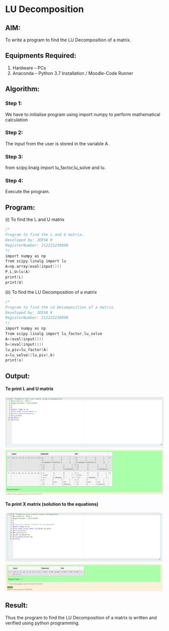 # LU Decomposition 

## AIM:
To write a program to find the LU Decomposition of a matrix.

## Equipments Required:
1. Hardware – PCs
2. Anaconda – Python 3.7 Installation / Moodle-Code Runner

## Algorithm:
### Step 1:
We have to initialise program using import numpy to perform mathematical calculation

### Step 2:
The input from the user is stored in the variable A.

### Step 3:
from scipy.linalg import lu_factor,lu_solve and lu.

### Step 4:
Execute the program.

## Program:
(i) To find the L and U matrix
```c
/*
Program to find the L and U matrix.
Developed by: JEEVA K
RegisterNumber: 212223230090
*/
import numpy as np
from scipy.linalg import lu
A=np.array(eval(input()))
P,L,U=lu(A)
print(L)
print(U)

```
(ii) To find the LU Decomposition of a matrix
```c
/*
Program to find the LU Decomposition of a matrix.
Developed by: JEEVA K
RegisterNumber: 212223230090
*/
import numpy as np
from scipy.linalg import lu_factor,lu_solve
A=(eval(input()))
b=(eval(input()))
lu,piv=lu_factor(A)
x=lu_solve((lu,piv),b)
print(x)
```

## Output:
#### To print L and U matrix
![alt text](lu-decomposition-img-01.png)
#### To print X matrix (solution to the equations)
![alt text](lu-decomposition-img-02.png)

## Result:
Thus the program to find the LU Decomposition of a matrix is written and verified using python programming.

